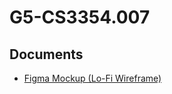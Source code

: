 # G5-CS3354.007
## Documents
- [Figma Mockup (Lo-Fi Wireframe)](https://www.figma.com/file/X2wDpC6uurQSMHgcJTNrWN/GA4-Mockup?node-id=0%3A1&t=P4eZxDPYeinLdr7x-1)
